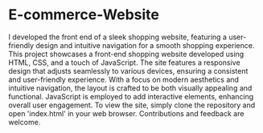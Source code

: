 # E-commerce-Website
I developed the front end of a sleek shopping website, featuring a user-friendly design and intuitive navigation for a smooth shopping experience.
This project showcases a front-end shopping website developed using HTML, CSS, and a touch of JavaScript. The site features a responsive design that adjusts seamlessly to various devices, ensuring a consistent and user-friendly experience. With a focus on modern aesthetics and intuitive navigation, the layout is crafted to be both visually appealing and functional. JavaScript is employed to add interactive elements, enhancing overall user engagement. To view the site, simply clone the repository and open 'index.html' in your web browser. Contributions and feedback are welcome.
